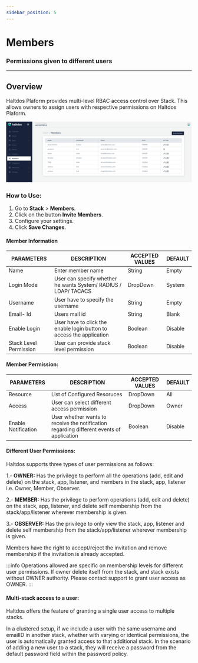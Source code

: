 ```yaml
---
sidebar_position: 5
---
```

# Members

###  Permissions given to different users

----

## Overview 

Haltdos Plaform provides multi-level RBAC access control over Stack. This allows owners to assign users with respective permissions on Haltdos Plaform.

![members](/img/platform/v7/docs/member_newui.png)

### How to Use:

1. Go to **Stack** > **Members**.
2. Click on the button  **Invite Members**.
3. Configure your settings.
4. Click **Save Changes**.

#### Member Information  

| PARAMETERS       | DESCRIPTION                                              | ACCEPTED VALUES    | DEFAULT  |
|------------------|----------------------------------------------------------|--------------------|----------|
| Name             | Enter member name           | String  | Empty  |
| Login Mode | User can specify whether he wants System/ RADIUS / LDAP/ TACACS | DropDown| System |
| Username       |  User have to specify the username   | String   | Empty    |
| Email- Id  | Users mail id                          | String            | Blank    |
| Enable Login      | User have to click the enable login button to access the application                      | Boolean           | Disable    |
| Stack Level Permission       | User can provide stack level permission              | Boolean           | Disable     |

#### Member Permission:

| PARAMETERS       | DESCRIPTION                                              | ACCEPTED VALUES    | DEFAULT  |
|------------------|----------------------------------------------------------|--------------------|----------|
| Resource             | List of Configured Resoruces | DropDown | All  |
| Access | User can select different access permission | DropDown | Owner |
| Enable Notification       | User whether wants to receive the notification regarding different events of application   | Boolean     | Disable   |

#### Different User Permissions:

Haltdos supports three types of user permissions as follows:

1.- **OWNER:** Has the privilege to perform all the operations (add, edit and delete) on the stack, app, listener, and members in the stack, app, listener i.e. Owner, Member, Observer.

2.- **MEMBER:** Has the privilege to perform operations (add, edit and delete) on the stack, app, listener, and delete self membership from the stack/app/listener wherever membership is given.

3.- **OBSERVER:** Has the privilege to only view the stack, app, listener and delete self membership from the stack/app/listener wherever membership is given.


Members have the right to accept/reject the invitation and remove membership if the invitation is already accepted.

:::info
Operations allowed are specific on membership levels for different user permissions. 
If owner delete itself from the stack, and stack exists without OWNER authority. Please contact support to grant user access as OWNER. 
:::

#### Multi-stack access to a user:

Haltdos offers the feature of granting a single user access to multiple stacks.

In a clustered setup, if we include a user with the same username and emailID in another stack, whether with varying or identical permissions, the user is automatically granted access to that additional stack. In the scenario of adding a new user to a stack, they will receive a password from the default password field within the password policy.
